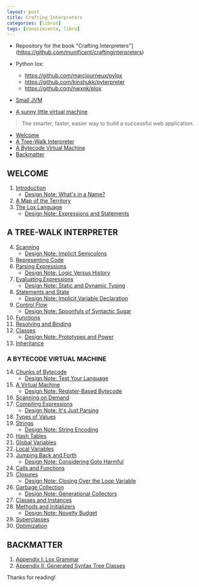 ```yaml
---
layout: post
title: Crafting Interpreters
categories: [libros]
tags: [conocimiento, libro]
---
```


<!--Resumen-->

- Repository for the book "Crafting Interpreters"](https://github.com/munificent/craftinginterpreters)
- Python lox:
  - https://github.com/marcjourneux/pylox
  - https://github.com/kinshukk/pyterpreter
  - https://github.com/nwxnk/plox

- [Small JVM](https://zserge.com/posts/jvm/)

- [A sunny little virtual machine](https://github.com/rsms/sol)

> The smarter, faster, easier way to build a successful web application.

- [Welcome](#1)
- [A Tree-Walk Interpreter](#2)
- [A Bytecode Virtual Machine](#3)
- [Backmatter](#4)

<div id="1"> </div>

## WELCOME
1. [Introduction ](http://www.craftinginterpreters.com/introduction.html)
    - [Design Note: What's in a Name?](http://www.craftinginterpreters.com/introduction.html#design-note)
2. [A Map of the Territory](http://www.craftinginterpreters.com/a-map-of-the-territory.html)
3. [The Lox Language](http://www.craftinginterpreters.com/the-lox-language.html)
    - [Design Note: Expressions and Statements](http://www.craftinginterpreters.com/introduction.html#design-note)

<div id="2"> </div>

## A TREE-WALK INTERPRETER
4. [Scanning](http://www.craftinginterpreters.com/scanning.html)
    - [Design Note: Implicit Semicolons](http://www.craftinginterpreters.com/scanning.html#design-note)
5. [Representing Code](http://www.craftinginterpreters.com/representing-code.html)
6. [Parsing Expressions](http://www.craftinginterpreters.com/parsing-expressions.html)
    - [Design Note: Logic Versus History](http://www.craftinginterpreters.com/parsing-expressions.html#design-note)
7. [Evaluating Expressions](http://www.craftinginterpreters.com/evaluating-expressions.html)
    - [Design Note: Static and Dynamic Typing](http://www.craftinginterpreters.com/evaluating-expressions.html#design-note)
8. [Statements and State](http://www.craftinginterpreters.com/statements-and-state.html)
    - [Design Note: Implicit Variable Declaration](http://www.craftinginterpreters.com/statements-and-state.html#design-note)
9. [Control Flow](http://www.craftinginterpreters.com/control-flow.html)
    - [Design Note: Spoonfuls of Syntactic Sugar](http://www.craftinginterpreters.com/control-flow.html#design-note)
10. [Functions](http://www.craftinginterpreters.com/functions.html)
11. [Resolving and Binding](http://www.craftinginterpreters.com/resolving-and-binding.html)
12. [Classes](http://www.craftinginterpreters.com/classes.html)
    - [Design Note: Prototypes and Power](http://www.craftinginterpreters.com/classes.html#design-note)
13. [Inheritance](http://www.craftinginterpreters.com/inheritance.html)

<div id="3"> </div>

### A BYTECODE VIRTUAL MACHINE
14. [Chunks of Bytecode](http://www.craftinginterpreters.com/chunks-of-bytecode.html)
    - [Design Note: Test Your Language](http://www.craftinginterpreters.com/chunks-of-bytecode.html#design-note)
15. [A Virtual Machine](http://www.craftinginterpreters.com/a-virtual-machine.html)
    - [Design Note: Register-Based Bytecode](http://www.craftinginterpreters.com/a-virtual-machine.html#design-note)
16. [Scanning on Demand](http://www.craftinginterpreters.com/scanning-on-demand.html)
17. [Compiling Expressions](hhttp://www.craftinginterpreters.com/compiling-expressions.html)
    - [Design Note: It's Just Parsing](http://www.craftinginterpreters.com/compiling-expressions.html#design-note)
18. [Types of Values](http://www.craftinginterpreters.com/types-of-values.html)
19. [Strings](http://www.craftinginterpreters.com/strings.html)
    - [Design Note: String Encoding](http://www.craftinginterpreters.com/strings.html#design-note)
20. [Hash Tables](http://www.craftinginterpreters.com/hash-tables.html)
21. [Global Variables](http://www.craftinginterpreters.com/global-variables.html)
22. [Local Variables](http://www.craftinginterpreters.com/local-variables.html)
23. [Jumping Back and Forth](http://www.craftinginterpreters.com/jumping-back-and-forth.html)
    - [Design Note: Considering Goto Harmful](http://www.craftinginterpreters.com/jumping-back-and-forth.html#design-note)
24. [Calls and Functions](http://www.craftinginterpreters.com/calls-and-functions.html)
25. [Closures](http://www.craftinginterpreters.com/closures.html)
    - [Design Note: Closing Over the Loop Variable](http://www.craftinginterpreters.com/closures.html#design-note)
26. [Garbage Collection](http://www.craftinginterpreters.com/garbage-collection.html)
    - [Design Note: Generational Collectors]()
27. [Classes and Instances](http://www.craftinginterpreters.com/classes-and-instances.html)
28. [Methods and Initializers](http://www.craftinginterpreters.com/methods-and-initializers.html)
    - [Design Note: Novelty Budget](http://www.craftinginterpreters.com/garbage-collection.html#design-note)
29. [Superclasses](http://www.craftinginterpreters.com/superclasses.html)
30. [Optimization](http://www.craftinginterpreters.com/optimization.html)

<div id="4"> </div>

## BACKMATTER
1. [Appendix I: Lox Grammar](http://www.craftinginterpreters.com/appendix-i.html)
2. [Appendix II: Generated Syntax Tree Classes](http://www.craftinginterpreters.com/appendix-ii.html)

Thanks for reading!